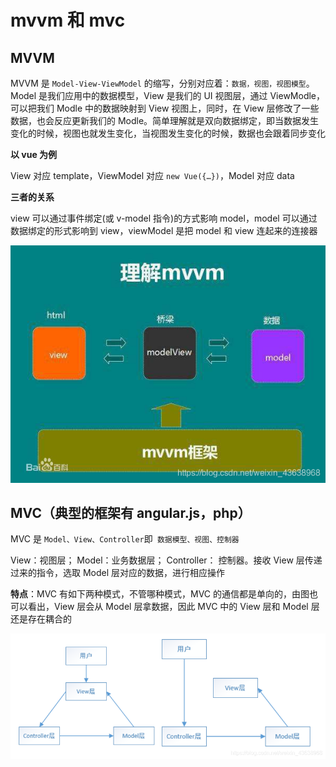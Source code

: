 # mvvm 和 mvc

## MVVM

MVVM 是 `Model-View-ViewModel` 的缩写，分别对应着：`数据，视图，视图模型`。Model 是我们应用中的数据模型，View 是我们的 UI 视图层，通过 ViewModle，可以把我们 Modle 中的数据映射到 View 视图上，同时，在 View 层修改了一些数据，也会反应更新我们的 Modle。简单理解就是双向数据绑定，即当数据发生变化的时候，视图也就发生变化，当视图发生变化的时候，数据也会跟着同步变化

**以 vue 为例**

View 对应 template，ViewModel 对应 `new Vue({…})`，Model 对应 data

**三者的关系**

view 可以通过事件绑定(或 v-model 指令)的方式影响 model，model 可以通过数据绑定的形式影响到 view，viewModel 是把 model 和 view 连起来的连接器

![在这里插入图片描述](/img/3.png)

## MVC（典型的框架有 angular.js，php）

MVC 是 `Model、View、Controller`即` 数据模型、视图、控制器`

View：视图层；
Model：业务数据层；
Controller： 控制器。接收 View 层传递过来的指令，选取 Model 层对应的数据，进行相应操作

**特点**：MVC 有如下两种模式，不管哪种模式，MVC 的通信都是单向的，由图也可以看出，View 层会从 Model 层拿数据，因此 MVC 中的 View 层和 Model 层还是存在耦合的

![在这里插入图片描述](/img/4.png)
